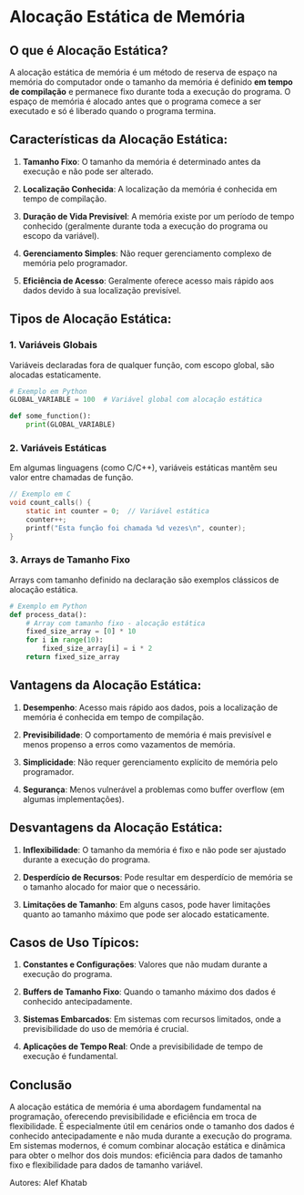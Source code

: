 # Alocação Estática de Memória

## O que é Alocação Estática?

A alocação estática de memória é um método de reserva de espaço na memória do computador onde o tamanho da memória é definido **em tempo de compilação** e permanece fixo durante toda a execução do programa. O espaço de memória é alocado antes que o programa comece a ser executado e só é liberado quando o programa termina.

## Características da Alocação Estática:

1. **Tamanho Fixo**: O tamanho da memória é determinado antes da execução e não pode ser alterado.

2. **Localização Conhecida**: A localização da memória é conhecida em tempo de compilação.

3. **Duração de Vida Previsível**: A memória existe por um período de tempo conhecido (geralmente durante toda a execução do programa ou escopo da variável).

4. **Gerenciamento Simples**: Não requer gerenciamento complexo de memória pelo programador.

5. **Eficiência de Acesso**: Geralmente oferece acesso mais rápido aos dados devido à sua localização previsível.

## Tipos de Alocação Estática:

### 1. Variáveis Globais

Variáveis declaradas fora de qualquer função, com escopo global, são alocadas estaticamente.

```python
# Exemplo em Python
GLOBAL_VARIABLE = 100  # Variável global com alocação estática

def some_function():
    print(GLOBAL_VARIABLE)
```

### 2. Variáveis Estáticas

Em algumas linguagens (como C/C++), variáveis estáticas mantêm seu valor entre chamadas de função.

```c
// Exemplo em C
void count_calls() {
    static int counter = 0;  // Variável estática
    counter++;
    printf("Esta função foi chamada %d vezes\n", counter);
}
```

### 3. Arrays de Tamanho Fixo

Arrays com tamanho definido na declaração são exemplos clássicos de alocação estática.

```python
# Exemplo em Python
def process_data():
    # Array com tamanho fixo - alocação estática
    fixed_size_array = [0] * 10
    for i in range(10):
        fixed_size_array[i] = i * 2
    return fixed_size_array
```

## Vantagens da Alocação Estática:

1. **Desempenho**: Acesso mais rápido aos dados, pois a localização de memória é conhecida em tempo de compilação.

2. **Previsibilidade**: O comportamento de memória é mais previsível e menos propenso a erros como vazamentos de memória.

3. **Simplicidade**: Não requer gerenciamento explícito de memória pelo programador.

4. **Segurança**: Menos vulnerável a problemas como buffer overflow (em algumas implementações).

## Desvantagens da Alocação Estática:

1. **Inflexibilidade**: O tamanho da memória é fixo e não pode ser ajustado durante a execução do programa.

2. **Desperdício de Recursos**: Pode resultar em desperdício de memória se o tamanho alocado for maior que o necessário.

3. **Limitações de Tamanho**: Em alguns casos, pode haver limitações quanto ao tamanho máximo que pode ser alocado estaticamente.

## Casos de Uso Típicos:

1. **Constantes e Configurações**: Valores que não mudam durante a execução do programa.

2. **Buffers de Tamanho Fixo**: Quando o tamanho máximo dos dados é conhecido antecipadamente.

3. **Sistemas Embarcados**: Em sistemas com recursos limitados, onde a previsibilidade do uso de memória é crucial.

4. **Aplicações de Tempo Real**: Onde a previsibilidade de tempo de execução é fundamental.

## Conclusão

A alocação estática de memória é uma abordagem fundamental na programação, oferecendo previsibilidade e eficiência em troca de flexibilidade. É especialmente útil em cenários onde o tamanho dos dados é conhecido antecipadamente e não muda durante a execução do programa. Em sistemas modernos, é comum combinar alocação estática e dinâmica para obter o melhor dos dois mundos: eficiência para dados de tamanho fixo e flexibilidade para dados de tamanho variável.

Autores: Alef Khatab 
